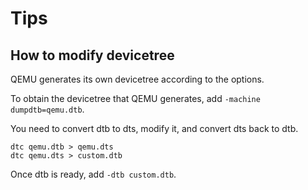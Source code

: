 # Tips

## How to modify devicetree

QEMU generates its own devicetree according to the options.

To obtain the devicetree that QEMU generates, add `-machine dumpdtb=qemu.dtb`.

You need to convert dtb to dts, modify it, and convert dts back to dtb.

```
dtc qemu.dtb > qemu.dts
dtc qemu.dts > custom.dtb
```

Once dtb is ready, add `-dtb custom.dtb`.
